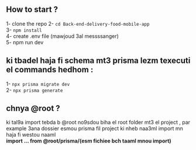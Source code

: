 ## How to start ?
1- clone the repo
2- ``` cd Back-end-delivery-food-mobile-app ```<br/>
3- ``` npm install ```<br/>
4- create .env file (mawjoud 3al messssanger) <br/>
5- npm run dev<br/>

## ki tbadel haja fi schema mt3 prisma lezm texecuti el commands hedhom : 
1- ``` npx prisma migrate dev ```<br/>
2- ``` npx prisma generate ```<br/>

## chnya @root ?
ki tal9a import tebda b @root no9sdou biha el root folder mt3 el project , par example 3ana dossier esmou prisma fil project ki nheb naa3ml import mn haja fi westou naaml
<br>
<strong>import ... from @root/prisma/(esm fichiee bch taaml mnou import)</strong>
<br/>

